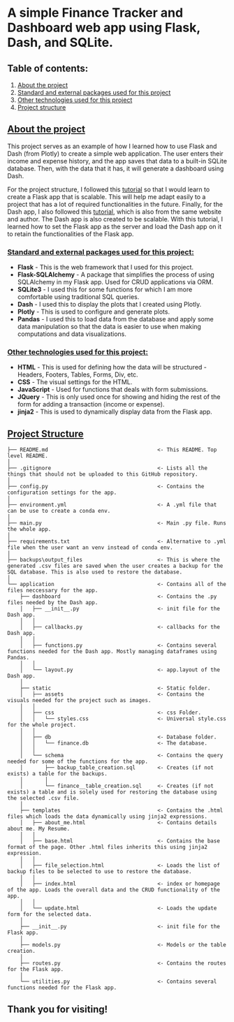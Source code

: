 # A simple Finance Tracker and Dashboard web app using Flask, Dash, and SQLite.

## Table of contents:
<a id="table-of-contents"></a>

1. [About the project](#heading-1)
2. [Standard and external packages used for this project](#heading-2)
3. [Other technologies used for this project](#heading-3)
4. [Project structure](#heading-4)

<a id="heading-1"></a>

## [About the project](#table-of-contents)

This project serves as an example of how I learned how to use Flask and Dash (from Plotly) to create a simple web application. The user enters their income and expense history, and the app saves that data to a built-in SQLite database. Then, with the data that it has, it will generate a dashboard using Dash.

For the project structure, I followed this [tutorial](https://hackersandslackers.com/flask-application-factory/) so that I would learn to create a Flask app that is scalable. This will help me adapt easily to a project that has a lot of required functionalities in the future. Finally, for the Dash app, I also followed this [tutorial](https://hackersandslackers.com/plotly-dash-with-flask/), which is also from the same website and author. The Dash app is also created to be scalable. With this tutorial, I learned how to set the Flask app as the server and load the Dash app on it to retain the functionalities of the Flask app.

<a id="heading-2"></a>

### [Standard and external packages used for this project:](#table-of-contents)

* **Flask** - This is the web framework that I used for this project.
* **Flask-SQLAlchemy** - A package that simplifies the process of using SQLAlchemy in my Flask app. Used for CRUD applications via ORM.
* **SQLite3** - I used this for some functions for which I am more comfortable using traditional SQL queries.
* **Dash** - I used this to display the plots that I created using Plotly.
* **Plotly** - This is used to configure and generate plots. 
* **Pandas** - I used this to load data from the database and apply some data manipulation so that the data is easier to use when making computations and data visualizations.

<a id="heading-3"></a>

### [Other technologies used for this project:](#table-of-contents)

* **HTML** - This is used for defining how the data will be structured - Headers, Footers, Tables, Forms, Div, etc.
* **CSS** - The visual settings for the HTML.
* **JavaScript** - Used for functions that deals with form submissions.
* **JQuery** - This is only used once for showing and hiding the rest of the form for adding a transaction (income or expense).
* **jinja2** - This is used to dynamically display data from the Flask app.

<a id="heading-4"></a>

## [Project Structure](#table-of-contents)
```
├── README.md                                   <- This README. Top level README.
│
├── .gitignore                                  <- Lists all the things that should not be uploaded to this GitHub repository.
│
├── config.py                                   <- Contains the configuration settings for the app.
│
├── environment.yml                             <- A .yml file that can be use to create a conda env.
│
├── main.py                                     <- Main .py file. Runs the whole app.
│
├── requirements.txt                            <- Alternative to .yml file when the user want an venv instead of conda env.
│
├── backups\output_files                        <- This is where the generated .csv files are saved when the user creates a backup for the SQL database. This is also used to restore the database.
│
└── application                                 <- Contains all of the files neccessary for the app.
    ├── dashboard                               <- Contains the .py files needed by the Dash app.
    │   ├── __init__.py                         <- init file for the Dash app. 
    │   │
    │   ├── callbacks.py                        <- callbacks for the Dash app.
    │   │
    │   ├── functions.py                        <- Contains several functions needed for the Dash app. Mostly managing dataframes using Pandas.
    │   │
    │   └── layout.py                           <- app.layout of the Dash app.
    │
    ├── static                                  <- Static folder.
    │   ├── assets                              <- Contains the visuals needed for the project such as images.
    │   │
    │   ├── css                                 <- css Folder.
    │   │   └── styles.css                      <- Universal style.css for the whole project.
    │   │
    │   ├── db                                  <- Database folder.
    │   │   └── finance.db                      <- The database.
    │   │
    │   └── schema                              <- Contains the query needed for some of the functions for the app.
    │       ├── backup_table_creation.sql       <- Creates (if not exists) a table for the backups.
    │       │
    │       └── finance__table_creation.sql     <- Creates (if not exists) a table and is solely used for restoring the database using the selected .csv file.
    │   
    ├── templates                               <- Contains the .html files which loads the data dynamically using jinja2 expressions.
    │   ├── about_me.html                       <- Contains details about me. My Resume.
    │   │
    │   ├── base.html                           <- Contains the base format of the page. Other .html files inherits this using jinja2 expression.
    │   │
    │   ├── file_selection.html                 <- Loads the list of backup files to be selected to use to restore the database.
    │   │
    │   ├── index.html                          <- index or homepage of the app. Loads the overall data and the CRUD functionality of the app.
    │   │
    │   └── update.html                         <- Loads the update form for the selected data.
    │
    ├── __init__.py                             <- init file for the Flask app.
    │
    ├── models.py                               <- Models or the table creation.
    │
    ├── routes.py                               <- Contains the routes for the Flask app.
    │
    └── utilities.py                            <- Contains several functions needed for the Flask app.
```

## Thank you for visiting!